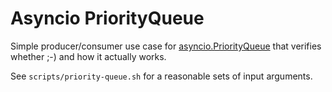# Asyncio PriorityQueue

Simple producer/consumer use case for [asyncio.PriorityQueue](https://docs.python.org/3/library/asyncio-queue.html)
that verifies whether ;-) and how it actually works.

See `scripts/priority-queue.sh` for a reasonable sets of input arguments.

